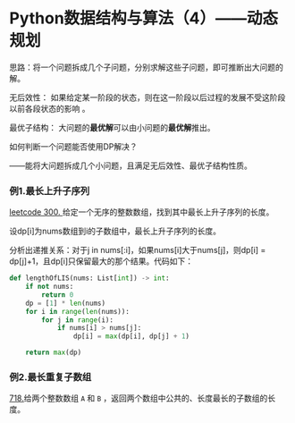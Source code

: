 # Python数据结构与算法（4）——动态规划

思路：将一个问题拆成几个子问题，分别求解这些子问题，即可推断出大问题的解。

无后效性： 如果给定某一阶段的状态，则在这一阶段以后过程的发展不受这阶段以前各段状态的影响 。

最优子结构： 大问题的**最优解**可以由小问题的**最优解**推出。

如何判断一个问题能否使用DP解决？

——能将大问题拆成几个小问题，且满足无后效性、最优子结构性质。

### 例1.最长上升子序列

[leetcode 300. ](https://leetcode-cn.com/problems/longest-increasing-subsequence/)给定一个无序的整数数组，找到其中最长上升子序列的长度。 

设dp[i]为nums数组到i的子数组中，最长上升子序列的长度。

分析出递推关系：对于j in nums[:i]，如果nums[i]大于nums[j]，则dp[i] = dp[j]+1，且dp[i]只保留最大的那个结果。代码如下：

```python
def lengthOfLIS(nums: List[int]) -> int:
    if not nums:
        return 0
    dp = [1] * len(nums)
    for i in range(len(nums)):
        for j in range(i):
            if nums[i] > nums[j]:
                dp[i] = max(dp[i], dp[j] + 1)

    return max(dp)
```

### 例2.最长重复子数组

[718.](https://leetcode-cn.com/problems/maximum-length-of-repeated-subarray/)给两个整数数组 `A` 和 `B` ，返回两个数组中公共的、长度最长的子数组的长度。 

